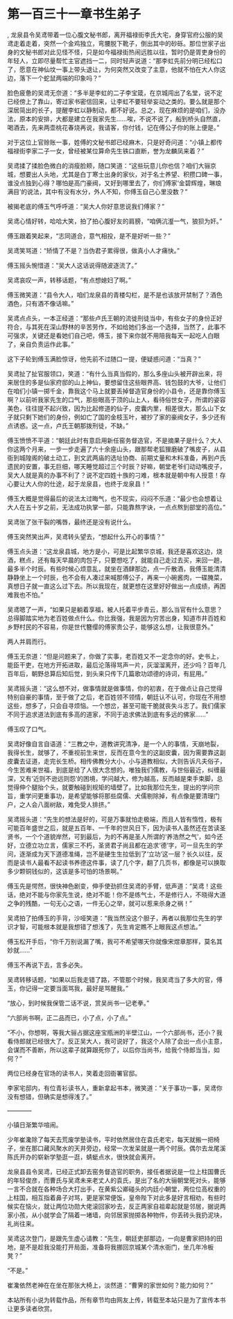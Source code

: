 # 第一百三十一章书生弟子
,  龙泉县令吴鸢带着一位心腹文秘书郎，离开福禄街李氏大宅，身穿官府公服的吴鸢走着走着，突然一个金鸡独立，弯腰脱下靴子，倒出其中的砂砾。那位世家子出身的文秘书郎对此见怪不怪，只是如今福禄街热闹远胜以往，暂时仍是胥吏身份的年轻人，立即尽量帮忙主官遮挡一二，同时轻声说道：“那李虹先前分明已经松口了，愿意在神仙坟一事上带头退让，为何突然又改变了主意，他就不怕在大人你这边，落下一个蛇鼠两端的印象吗？”
   脸色疲惫的吴鸢无奈道：“多半是李虹的二子李宝箴，在京城闯出了名堂，说不定已经傍上了靠山，寄过家书密信回来，让李虹不要轻举妄动之类的。要么就是那个深居简出的长子，提醒李虹以静制动，都不好说。总之，现在麻烦的是咱们，没办法，原本的安排，大都是建立在我家先生……唉，不说不说了，船到桥头自然直，喝酒去，先来两壶桃花春烧再说，我请客，你付钱，记在傅公子你的账上便是。”
   对于这位上官赊账一事，姓傅的文秘书郎已经麻木，只是好奇问道：“小镇上都传福禄街李家二子一女，曾经被某位算命先生铁口直断，誉为龙麟凤来着？”
   吴鸢揉了揉脸色微白的消瘦脸颊，随口笑道：“这些玩意儿你也信？咱们大骊京城，想要出人头地，尤其是白丁寒士出身的家伙，对于名士养望、积攒口碑一事，谁没点独到心得？哪怕是高门豪阀，又好到哪里去了，你们傅家‘金碧辉煌，琳琅满目’的说法，其中有没有水分，外人不知，你傅玉自己心里没数？”
   被揭老底的傅玉气呼呼道：“吴大人你好意思说我们傅家？”
   吴鸢心情好转，哈哈大笑，拍了拍心腹好友的肩膀，“咱俩沆瀣一气，狼狈为奸。”
   傅玉跟着笑起来，“志同道合，意气相投，是不是好听一些？”
   吴鸢笑骂道：“矫情了不是？当伪君子累得很，做真小人才痛快。”
   傅玉摇头惋惜道：“吴大人这话说得随波逐流了。”
   吴鸢哀叹一声，转移话题，“有点想媳妇了啊。”
   傅玉微笑道：“县令大人，咱们龙泉县的青楼勾栏，是不是也该放开禁制了？酒色酒色，只有酒不像话嘛。”
   吴鸢点点头，一本正经道：“那些卢氏王朝的流徙刑徒当中，有些女子的身份正好符合，与其死在深山野林的辛苦劳作，不如给她们多出一个选择，当然了，此事不可强求，关键还是看她们自己吧，傅玉，接下来你就不用陪我每天一起吃人白眼了，亲自负责运作此事。”
   这下子轮到傅玉满脸惊讶，他先前不过随口一提，便疑惑问道：“当真？”
   吴鸢扯了扯官服领口，笑道：“有什么当真当假的，那么多座山头被开辟出来，将来居住的多是仙家府邸的山上神仙，要想留住这些眼界高、钱包鼓的大爷，让他们在咱们小镇一掷千金，靠我这个马上就要丢掉督造官身份的小县令，还是靠你傅玉啊？以前听我家先生的口气，那些眼高于顶的山上人，看待俗世女子，所谓的姿容美色，往往提不起兴致，因为比起修道的仙子，皮囊内里，相差很大，那么山下女子就只剩下她们的身份，例如亡了国的金枝玉叶，被抄了家的豪阀女子，多少还有点诱惑。这一点，卢氏王朝那拨刑徒，不缺。”
   傅玉愤愤不平道：“朝廷此时有意启用新任窑务督造官，不是摘果子是什么？大人你这两个月来，一步一步走遍了六十余座山头，跟那帮老狐狸磨破了嘴皮子，从县衙到城隍阁的破土动工，到文武两庙的选址协商、前期丈量和木料准备，再到卢氏遗民的安置，事无巨细，哪天睡觉超过三个时辰？好嘛，朝堂老爷们动动嘴皮子，吴大人就是真的办事不利了？说不定四姓十族的刁难，根本就是朝中有人授意！存心要让大人你的仕途，起于龙泉县，也终于龙泉县！”
   傅玉大概是觉得最后的说法太过晦气，也不现实，闷闷不乐道：“最少也会想着让大人在五十岁之前，无法成功执掌一部，只能靠熬字诀，一点点熬到部堂的高位。”
   吴鸢张了张干裂的嘴唇，最终还是没有说什么。
   傅玉突然笑出声，吴鸢转头望去，“想起什么开心的事情？”
   傅玉点头道：“这龙泉县城，地方是小，可是比起繁华京城，我还是喜欢这边，烧酒，糕点，还有每天早晨的肉包子，只要想吃了，就能自己走过去买，来回一趟，最多半个时辰。有些时候心烦意乱，就坐在酒肆那边，点一斤散酒，我傅玉能清清静静坐上一个时辰，也不会有人凑过来喊那傅公子，再来一小碗酱肉，一碟腌菜，真想日子就一直这么过下去。所以我现在，就更想在这里好好做出一点成绩，再困难我也不怕。”
   吴鸢嗯了一声，“如果只是躺着享福，被人托着平步青云，那么当官有什么意思？总得脚踏实地为老百姓做点什么。你比我强，我是因为穷苦出身，知道市井百姓和乡野村民的不容易，你是世代簪缨的傅家贵公子，能够这么想，让我很意外。”
   两人并肩而行。
   傅玉无奈道：“但是问题来了，你做了实事，老百姓又不一定念你的好。史书上，能臣干吏，在地方开拓进取，最后沦落得骂声一片，灰溜溜离开，还少吗？百年几百年后，朝野总算后知后觉，到头来只传下几篇歌功颂德的诗词，有屁用。”
   吴鸢摇头道：“这么想不对，做事情就是做事情，你的初衷，在于做点让自己觉得特别自豪的事情，至于做了之后，老百姓领不领情，朝廷认不认可，你现在不用想这些，想多了，只会自寻烦恼。一个想岔，甚至可能干脆就丧失斗志了。我们儒家不同于追求道法到底有多高的道家，不同于追求佛法到底有多远的佛家……”
   傅玉叹了口气。
   吴鸢好像自言自语道：“三教之中，道教讲究清净，是一个人的事情，天崩地裂，我得长生，就够了，不重视前生来世，反而在意今生的这副皮囊，因为需要靠这副皮囊去证道，走完长生桥。相传佛教分大小，小与道教相似，大则告诉凡夫俗子，今生苦难来世福，到底是给了人很大念想的。唯独我们儒教，与世俗最近，纠缠最深，又有‘近则不逊远则怨’的困境，学问越大，修为越高，反而越是束手束脚，总觉得伸个腿抬个头，就要触碰到规矩的墙壁了。比如我那位先生，提出的学问宗旨，重学问更重事功，是希望能够将那些腐儒、犬儒剔除掉，有点像是要清理门户，之人会八面树敌，难免受人排挤。”
   吴鸢摇头道：“先生的想法是好的，可是万事就怕走极端，而且人皆有惰性，极有可能百年盛世之后，就是五百年、一千年的世风日下，因为读书人虽然还在苦读圣贤书，一个个道貌岸然，可到最后，为的不再是圣人所谓的‘养浩然之气’，如今还好，立德立功立言，儒家三不朽，圣贤君子尚且都在追求‘德’字，可一旦先生的学问，逐渐成为天下道德准绳，岂不是硬生生拉低到了‘立功’这一层？长久以往，反而是读书人最看不起读书养德这件事，读了几个字，翻了几页书，都像是可以换取多少颗铜钱似的，这该是多可怕的场景啊。”
   傅玉先是愕然，很快神色剧变，伸手使劲抓住吴鸢的手臂，低声道：“吴鸢！这些话，绝对不能与你家先生说，绝对不能！你不是练气士，不是修行人，不晓得大道之争的残酷，一句无心之语，一件无心之举，就可以惹来杀身之祸！”
   吴鸢拍了拍傅玉的手背，沙哑笑道：“我当然没这个胆子，再者以我那位先生的学识才智，可能根本就是我想错了想浅了，先生肯定瞧不上眼我这点想法。”
   傅玉松开手后，“你千万别说漏了嘴，我可不希望哪天你就像宋煜章那样，莫名其妙就……”
   傅玉不再说下去，言多必失。
   吴鸢转移话题，“如果以后我走错了路，不管那个时候，我吴鸢当了多大的官，傅玉，你记得一定要当面骂我，最好是骂醒我。”
   “放心，到时候我保管二话不说，赏吴尚书一记老拳。”
   “六部尚书啊，正二品而已，小了点，小了点。”
   “不小，你想啊，等我大骊占据这座宝瓶洲的半壁江山，一个六部尚书，还小？我看侍郎就已经很大了。反正吴大人，我可说好了，我这个人除了会出一点小主意，会谋而不善断，所以这辈子就算跟死你了，以后你当尚书，给我个侍郎当当，如何？”
   两位已经身在官场的读书人，笑着走回衙署官邸。
   李家宅邸内，有位青衫读书人，重新拿起书本，微笑道：“关于事功一事，吴鸢你没有想错，但确实是想得浅了。”
   ————
   小镇日渐繁华喧闹。
   少年崔瀺除了每天去荒废学塾读书，平时依然居住在袁氏老宅，每天就搬一把椅子，坐在那口藏风聚水的天井旁边，经常一次发呆就是一两个时辰。偶尔去龙尾溪陈氏开办的崭新学塾逛一逛，蜻蜓点水，很快就会离开。
   龙泉县县令吴鸢，已经正式卸去窑务督造官的职务，接任者据说是一位上柱国曹氏的年轻俊彦，而曹氏与吴鸢未来老丈人的袁氏，是出了名的大骊朝堂死对头，能够一言不合就在各种场合大打出手，在黄紫公卿碰头的内廷小朝堂，两位位高权重的上柱国，相互指着鼻子对骂，更是家常便饭，皇帝陛下对此多是好言相劝，有些时候实在恼火，就让两位功勋大佬滚回家吵去，反正两家自祖辈起就是邻居，据说两家小孩，从小就学会了隔着一堵墙，向邻居家抛掷各种物件，你丢砖头我扔泥块，礼尚往来。
   吴鸢这次登门，是跟先生虚心请教：“先生，朝廷吏部那边，一向是曹家把持的田地，是不是趁我没能打开局面，准备将我挪回京城某个清水衙门，坐几年冷板凳？”
   “不是。”
   崔瀺依然老神在在坐在那张大椅上，淡然道：“曹霁的家世如何？能力如何？”
  本站所有小说为转载作品，所有章节均由网友上传，转载至本站只是为了宣传本书让更多读者欣赏。